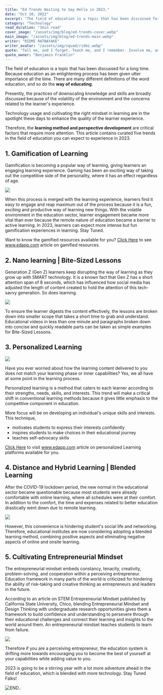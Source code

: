 ```yaml
---
title: "Ed Trends Waiting to Say Hello in 2023."
date: "Oct 10, 2022"
excerpt: "The field of education is a topic that has been discussed for a long time. Because education as an enlightening process has been given utter importance all the..."
category: "Technology"
read_duration: "3min read"
cover_image: "/assets/img/blog/ed-trends-cover.webp"
main_image: "/assets/img/blog/ed-trends-main.webp"
writer: "RIDMI RATNAYAKE"
writer_avatar: "/assets/img/squad/ridmi.webp"
quote: "Tell me, and I forget. Teach me, and I remember. Involve me, and I learn."
quote_owner: "Benjamin Franklin"
---
```


The field of education is a topic that has been discussed for a long time. Because education as an enlightening process has been given utter importance all the time. There are many different definitions of the word education, and so do the **way of educating**.

Presently, the practices of downscaling knowledge and skills are broadly discussed because of the volatility of the environment and the concerns related to the learner's experience.

Technology usage and cultivating the right mindset in learning are in the spotlight these days to enhance the quality of the learner experience.

Therefore, the **learning method and perspective development** are critical factors that require more attention. This article contains curated five trends in the field of education you can expect to experience in 2023.

## 1. Gamification of Learning

Gamification is becoming a popular way of learning, giving learners an engaging learning experience. Gaming has been an exciting way of taking out the competitive side of the personality, where it has an effect regardless of age.

<img  src="https://i.postimg.cc/BbvTQxJq/1.gif"/>
<!-- ![Gaming](https://i.postimg.cc/BbvTQxJq/1.gif) -->

When this process is merged with the learning experience, learners find it easy to engage and reap maximum out of the process because it is a fun, exciting and productive way of learning new things. With the volatile environment in the education sector, learner engagement became more vital than ever because the remote nature of education became a barrier to active learning. In 2023, learners can expect more intense but fun gamification experiences in learning. Stay Tuned.

Want to know the gamified resources available for you? [Click Here](https://www.edapp.com/blog/gamified-learning-platforms/) to see www.edapp.com article on gamified resources.

## 2. Nano learning | Bite-Sized Lessons

Generation Z (Gen Z) learners keep disrupting the way of learning as they grow up with SMART technology. It is a known fact that Gen Z has a short attention span of 8 seconds, which has influenced how social media has adjusted the length of content created to hold the attention of this tech-savvy generation. So does learning.

<img  src="https://i.postimg.cc/qRc9sdfm/1-tnq-PUx-ZKLh-Asjmcmh4h-K0w.gif"/>

To ensure the learner digests the content effectively, the lessons are broken down into smaller scope that takes a short time to grab and understand. Educational videos in less than one minute and paragraphs broken down into concise and quickly readable parts can be taken as simple examples for Bite-Sized Lessons.

## 3. Personalized Learning

<img  src="https://i.postimg.cc/fbsnqvcq/HDuIg5R.gif"/>

Have you ever worried about how the learning content delivered to you does not match your learning phase or inner capabilities? Yes, we all have at some point in the learning process.

Personalized learning is a method that caters to each learner according to their strengths, needs, skills, and interests. This trend will make a critical shift in conventional learning methods because it gives little emphasis to the competitive component in education.

More focus will be on developing an individual's unique skills and interests. This technique,

- motivates students to express their interests confidently
- inspires students to make choices in their educational journey
- teaches self-advocacy skills

[Click Here](https://www.edapp.com/blog/10-personalized-learning-platforms/) to visit www.edapp.com article on personalized Learning platforms available for you.

## 4. Distance and Hybrid Learning | Blended Learning

After the COVID-19 lockdown period, the new normal in the educational sector became questionable because most students were already comfortable with online learning, where all schedules were at their comfort. In addition to the comfort, the time and expenses related to better education drastically went down due to remote learning.

<img  src="https://i.postimg.cc/fT196Vg0/wifree-001.gif"/>

However, this convenience is hindering student's social life and networking. Therefore, educational institutes are now considering adopting a blended learning method, combining positive aspects and eliminating negative aspects of online and onsite learning.

## 5. Cultivating Entrepreneurial Mindset

The entrepreneurial mindset embeds constancy, tenacity, creativity, problem-solving, and cooperation within a perceiving entrepreneur. Education framework in many parts of the world is criticized for hindering the ability of risk-taking and creative thinking as entrepreneurs and leaders in the future.

According to an article on STEM Entrepreneurial Mindset published by California State University, Chico, blending Entrepreneurial Mindset and Design Thinking with undergraduate research opportunities gives them a framework to build confidence and understanding to persevere through their educational challenges and connect their learning and insights to the world around them. An entrepreneurial mindset teaches students to learn from failure.

<img  src="https://i.postimg.cc/CKk6B6dy/9296f70fce1ae3f298e0d085c17f6a3f.gif"/>

Therefore if you are a perceiving entrepreneur, the education system is drifting more towards encouraging you to become the best of yourself at your capabilities while adding value to you.

2023 is going to be a stirring year with a lot more adventure ahead in the field of education, which is blended with more technology. Stay Tuned Falks!

![END..](https://i.postimg.cc/6psr26Z3/b337ab9a13a71006af9a804a2bbc2785.gif)

